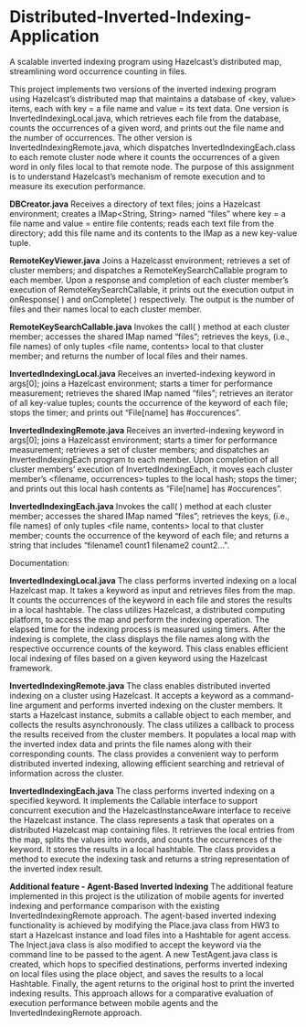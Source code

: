 # Distributed-Inverted-Indexing-Application
A scalable inverted indexing program using Hazelcast’s distributed map, streamlining word occurrence counting in files.

This project implements two versions of the inverted indexing program using Hazelcast’s distributed map that maintains a database of <key, value> items, each with key = a file name and value = its text data. One version is InvertedIndexingLocal.java, which retrieves each file from the database, counts the occurrences of a given word, and prints out the file name and the number of occurrences. The other version is InvertedIndexingRemote.java, which dispatches InvertedIndexingEach.class to each remote cluster node where it counts the occurrences of a given word in only files local to that remote node. The purpose of this assignment is to understand Hazelcast’s mechanism of remote execution and to measure its execution performance.

**DBCreator.java** Receives a directory of text files; joins a Hazelcast environment; creates a IMap<String, String> named “files” where key = a file name and value = entire file contents; reads each text file from the directory; add this file name and its contents to the IMap as a new key-value tuple.

**RemoteKeyViewer.java** Joins a Hazelcasst environment; retrieves a set of cluster members; and dispatches a RemoteKeySearchCallable program to each member. Upon a response and completion of each cluster member’s execution of RemoteKeySearchCallable, it prints out the execution output in onResponse( ) and onComplete( ) respectively. The output is the number of files and their names local to each cluster member.

**RemoteKeySearchCallable.java** Invokes the call( ) method at each cluster member; accesses the shared IMap named “files”; retrieves the keys, (i.e., file names) of only tuples <file name, contents> local to that cluster member; and returns the number of local files and their names.

**InvertedIndexingLocal.java** Receives an inverted-indexing keyword in args[0]; joins a Hazelcast environment; starts a timer for performance measurement; retrieves the shared IMap named “files”; retrieves an iterator of all key-value tuples; counts the occurrence of the keyword of each file; stops the timer; and prints out “File[name] has #occurences”.

**InvertedIndexingRemote.java** Receives an inverted-indexing keyword in args[0]; joins a Hazelcasst environment; starts a timer for performance measurement; retrieves a set of cluster members; and dispatches an InvertedIndexingEach program to each member. Upon completion of all cluster members’ execution of InvertedIndexingEach, it moves each cluster member’s <filename, occurrences> tuples to the local hash; stops the timer; and prints out this local hash contents as “File[name] has #occurences”.

**InvertedIndexingEach.java** Invokes the call( ) method at each cluster member; accesses the shared IMap named “files”; retrieves the keys, (i.e., file names) of only tuples <file name, contents> local to that cluster member; counts the occurrence of the keyword of each file; and returns a string that includes “filename1 count1 filename2 count2...".

Documentation:

**InvertedIndexingLocal.java** The class performs inverted indexing on a local Hazelcast map. It takes a keyword as input and retrieves files from the map. It counts the occurrences of the keyword in each file and stores the results in a local hashtable. The class utilizes Hazelcast, a distributed computing platform, to access the map and perform the indexing operation. The elapsed time for the indexing process is measured using timers. After the indexing is complete, the class displays the file names along with the respective occurrence counts of the keyword. This class enables efficient local indexing of files based on a given keyword using the Hazelcast framework.

**InvertedIndexingRemote.java** The class enables distributed inverted indexing on a cluster using Hazelcast. It accepts a keyword as a command-line argument and performs inverted indexing on the cluster members. It starts a Hazelcast instance, submits a callable object to each member, and collects the results asynchronously. The class utilizes a callback to process the results received from the cluster members. It populates a local map with the inverted index data and prints the file names along with their corresponding counts. The class provides a convenient way to perform distributed inverted indexing, allowing efficient searching and retrieval of information across the cluster.

**InvertedIndexingEach.java**
The class performs inverted indexing on a specified keyword. It implements the Callable interface to support concurrent execution and the HazelcastInstanceAware interface to receive the Hazelcast instance. The class represents a task that operates on a distributed Hazelcast map containing files. It retrieves the local entries from the map, splits the values into words, and counts the occurrences of the keyword. It stores the results in a local hashtable. The class provides a method to execute the indexing task and returns a string representation of the inverted index result.

**Additional feature - Agent-Based Inverted Indexing**
The additional feature implemented in this project is the utilization of mobile agents for inverted indexing and performance comparison with the existing InvertedIndexingRemote approach. The agent-based inverted indexing functionality is achieved by modifying the Place.java class from HW3 to start a Hazelcast instance and load files into a Hashtable for agent access. The Inject.java class is also modified to accept the keyword via the command line to be passed to the agent. A new TestAgent.java class is created, which hops to specified destinations, performs inverted indexing on local files using the place object, and saves the results to a local Hashtable. Finally, the agent returns to the original host to print the inverted indexing results. This approach allows for a comparative evaluation of execution performance between mobile agents and the InvertedIndexingRemote approach.
